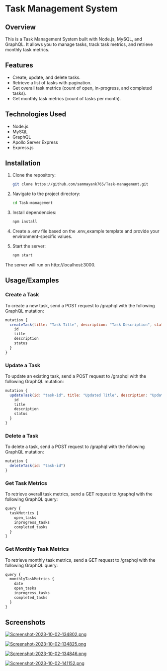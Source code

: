 # Task Management System

## Overview

This is a Task Management System built with Node.js, MySQL, and GraphQL. It allows you to manage tasks, track task metrics, and retrieve monthly task metrics.

## Features

- Create, update, and delete tasks.
- Retrieve a list of tasks with pagination.
- Get overall task metrics (count of open, in-progress, and completed tasks).
- Get monthly task metrics (count of tasks per month).

## Technologies Used

- Node.js
- MySQL
- GraphQL
- Apollo Server Express
- Express.js


## Installation

1. Clone the repository:

   ```bash
   git clone https://github.com/sammayank765/Task-management.git


2. Navigate to the project directory:

    ```bash
    cd Task-management
    
3. Install dependencies:

    ```bash
    npm install

4. Create a .env file based on the .env_example template and provide your environment-specific values.

5. Start the server:

    ```bash
    npm start
The server will run on http://localhost:3000.


## Usage/Examples

### Create a Task
To create a new task, send a POST request to /graphql with the following GraphQL mutation:
```javascript
mutation {
  createTask(title: "Task Title", description: "Task Description", status: "Task Status") {
    id
    title
    description
    status
  }
}

```

### Update a Task
To update an existing task, send a POST request to /graphql with the following GraphQL mutation:
```javascript
mutation {
  updateTask(id: "task-id", title: "Updated Title", description: "Updated Description", status: "IN_PROGRESS") {
    id
    title
    description
    status
  }
}
```

### Delete a Task
To delete a task, send a POST request to /graphql with the following GraphQL mutation:
```javascript
mutation {
  deleteTask(id: "task-id")
}
```

### Get Task Metrics
To retrieve overall task metrics, send a GET request to /graphql with the following GraphQL query:
```javascript
query {
  taskMetrics {
    open_tasks
    inprogress_tasks
    completed_tasks
  }
}
```

### Get Monthly Task Metrics
To retrieve monthly task metrics, send a GET request to /graphql with the following GraphQL query:
```javascript
query {
  monthlyTaskMetrics {
    date
    open_tasks
    inprogress_tasks
    completed_tasks
  }
}
```





## Screenshots

[![Screenshot-2023-10-02-134802.png](https://i.postimg.cc/PrB4SN0T/Screenshot-2023-10-02-134802.png)](https://postimg.cc/4mQVd4JS)


[![Screenshot-2023-10-02-134825.png](https://i.postimg.cc/02pfH9vS/Screenshot-2023-10-02-134825.png)](https://postimg.cc/7fZ058fP)


[![Screenshot-2023-10-02-134846.png](https://i.postimg.cc/GhQDytrX/Screenshot-2023-10-02-134846.png)](https://postimg.cc/ppmyN2mj)

[![Screenshot-2023-10-02-141152.png](https://i.postimg.cc/N0y2SxXn/Screenshot-2023-10-02-141152.png)](https://postimg.cc/KK2YgBJ7)

